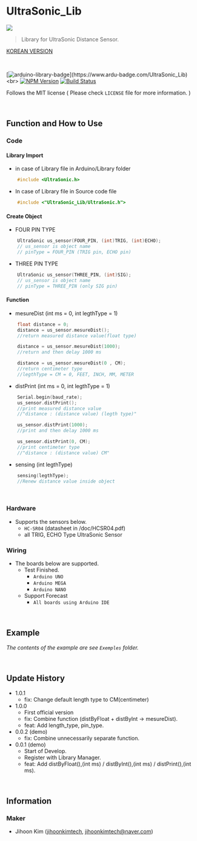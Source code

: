 # UltraSonic_Lib
![](../header.png)
> Library for UltraSonic Distance Sensor.

[KOREAN VERSION](https://github.com/jihoonkimtech/UltraSonic_Lib/blob/master/README_kor.md)

<br>

<!-- NPM Version -->
<!-- Build Status -->
[![arduino-library-badge](https://www.ardu-badge.com/badge/UltraSonic_Lib.svg?)](https://www.ardu-badge.com/UltraSonic_Lib)<br>
[![NPM Version][npm-image]][npm-url]    [![Build Status][travis-image]][travis-url]

Follows the MIT license ( Please check ``LICENSE`` file for more information. ) 

<br>

## Function and How to Use

### Code
#### Library Import
- in case of Library file in Arduino/Library folder
```C++
    #include <UltraSonic.h>
```
- In case of Library file in Source code file
```C++
    #include <"UltraSonic_Lib/UltraSonic.h">
```
#### Create Object
- FOUR PIN TYPE
```C++
    UltraSonic us_sensor(FOUR_PIN, (int)TRIG, (int)ECHO);
    // us_sensor is object name
    // pinType = FOUR_PIN (TRIG pin, ECHO pin)
```
- THREE PIN TYPE
```C++
    UltraSonic us_sensor(THREE_PIN, (int)SIG);
    // us_sensor is object name
    // pinType = THREE_PIN (only SIG pin)
```

#### Function
- mesureDist (int ms = 0, int legthType = 1)
```C++
    float distance = 0;
    distance = us_sensor.mesureDist();
    //return measured distance value(float type)

    distance = us_sensor.mesureDist(1000);
    //return and then delay 1000 ms

    distance = us_sensor.mesureDist(0 , CM);
    //return centimeter type
    //legthType = CM = 0, FEET, INCH, MM, METER
```

- distPrint (int ms = 0, int legthType = 1)
```C++
    Serial.begin(baud_rate);
    us_sensor.distPrint();
    //print measured distance value
    //"distance : (distance value) (legth type)"

    us_sensor.distPrint(1000);
    //print and then delay 1000 ms

    us_sensor.distPrint(0, CM);
    //print centimeter type
    //"distance : (distance value) CM"
```

- sensing (int legthType)
```C++
    sensing(legthType);
    //Renew distance value inside object
```

<br>

### Hardware
- Supports the sensors below.
    - `HC-SR04` (datasheet in /doc/HCSR04.pdf)
    - all TRIG, ECHO Type UltraSonic Sensor

### Wiring
- The boards below are supported.
    - Test Finished.
        - `Arduino UNO`
        - `Arduino MEGA`
        - `Arduino NANO`
    - Support Forecast
        - `All boards using Arduino IDE`

<br>

## Example

_The contents of the example are see ``Exemples`` folder._

<br>

## Update History

* 1.0.1
    * fix: Change default length type to CM(centimeter)
* 1.0.0
    * First official version
    * fix: Combine function (distByFloat + distByInt -> mesureDist).
    * feat: Add length_type, pin_type.
* 0.0.2 (demo)
    * fix: Combine unnecessarily separate function.
* 0.0.1 (demo)
    * Start of Develop.
    * Register with Library Manager.
    * feat: Add distByFloat(),(int ms) / distByInt(),(int ms) / distPrint(),(int ms).

<br>

## Information
### Maker
- Jihoon Kim ([jihoonkimtech](https://jihoonkimtech.github.io/), [jihoonkimtech@naver.com](mailto:jihoonkimtech@naver.com))




<!-- Markdown link & img dfn's -->
[npm-image]: https://img.shields.io/npm/v/datadog-metrics.svg?style=flat-square
[npm-url]: https://npmjs.org/package/datadog-metrics
[npm-downloads]: https://img.shields.io/npm/dm/datadog-metrics.svg?style=flat-square
[travis-image]: https://img.shields.io/travis/dbader/node-datadog-metrics/master.svg?style=flat-square
[travis-url]: https://travis-ci.org/dbader/node-datadog-metrics
[wiki]: https://github.com/yourname/yourproject/wiki
